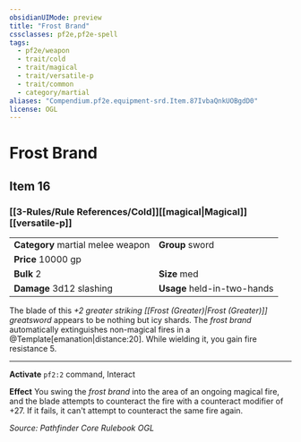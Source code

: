 ```yaml
---
obsidianUIMode: preview
title: "Frost Brand"
cssclasses: pf2e,pf2e-spell
tags:
  - pf2e/weapon
  - trait/cold
  - trait/magical
  - trait/versatile-p
  - trait/common
  - category/martial
aliases: "Compendium.pf2e.equipment-srd.Item.87IvbaQnkUOBgdD0"
license: OGL
---
```

# Frost Brand
## Item 16
### [[3-Rules/Rule References/Cold]][[magical|Magical]][[versatile-p]]

|  |  |
| -- | -- |
| **Category** martial melee weapon | **Group** sword |
| **Price** 10000 gp |  |
| **Bulk** 2 | **Size** med |
| **Damage** 3d12 slashing  | **Usage** held-in-two-hands |



The blade of this _+2 greater striking [[Frost (Greater)|Frost (Greater)]] greatsword_ appears to be nothing but icy shards. The _frost brand_ automatically extinguishes non-magical fires in a @Template\[emanation|distance:20\]. While wielding it, you gain fire resistance 5.

* * *

**Activate** `pf2:2` command, Interact

**Effect** You swing the _frost brand_ into the area of an ongoing magical fire, and the blade attempts to counteract the fire with a counteract modifier of +27. If it fails, it can't attempt to counteract the same fire again.

*Source: Pathfinder Core Rulebook*
*OGL*